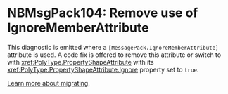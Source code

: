 # NBMsgPack104: Remove use of IgnoreMemberAttribute

This diagnostic is emitted where a `[MessagePack.IgnoreMemberAttribute]` attribute is used.
A code fix is offered to remove this attribute or switch to with <xref:PolyType.PropertyShapeAttribute> with its <xref:PolyType.PropertyShapeAttribute.Ignore> property set to `true`.

[Learn more about migrating](../docs/migrating.md).
